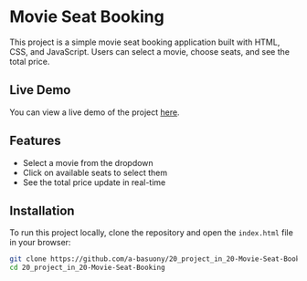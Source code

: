 # Movie Seat Booking

This project is a simple movie seat booking application built with HTML, CSS, and JavaScript. Users can select a movie, choose seats, and see the total price.

## Live Demo

You can view a live demo of the project [here](https://a-basuony.github.io/20_project_in_20-Movie-Seat-Booking/).

## Features

- Select a movie from the dropdown
- Click on available seats to select them
- See the total price update in real-time

## Installation

To run this project locally, clone the repository and open the `index.html` file in your browser:

```bash
git clone https://github.com/a-basuony/20_project_in_20-Movie-Seat-Booking.git
cd 20_project_in_20-Movie-Seat-Booking
